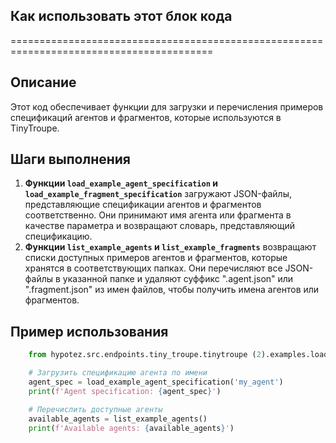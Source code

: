 ## Как использовать этот блок кода
=========================================================================================

Описание
-------------------------
Этот код обеспечивает функции для загрузки и перечисления примеров спецификаций агентов и фрагментов, которые используются в TinyTroupe. 

Шаги выполнения
-------------------------
1. **Функции `load_example_agent_specification` и `load_example_fragment_specification`** загружают JSON-файлы, представляющие спецификации агентов и фрагментов соответственно. Они принимают имя агента или фрагмента в качестве параметра и возвращают словарь, представляющий спецификацию.
2. **Функции `list_example_agents` и `list_example_fragments`** возвращают списки доступных примеров агентов и фрагментов, которые хранятся в соответствующих папках. Они перечисляют все JSON-файлы в указанной папке и удаляют суффикс ".agent.json" или ".fragment.json" из имен файлов, чтобы получить имена агентов или фрагментов.

Пример использования
-------------------------

```python
    from hypotez.src.endpoints.tiny_troupe.tinytroupe (2).examples.loaders import load_example_agent_specification, list_example_agents

    # Загрузить спецификацию агента по имени
    agent_spec = load_example_agent_specification('my_agent')
    print(f'Agent specification: {agent_spec}') 

    # Перечислить доступные агенты
    available_agents = list_example_agents()
    print(f'Available agents: {available_agents}') 
```